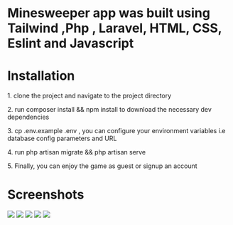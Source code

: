 <h1> Minesweeper app was built using Tailwind ,Php , Laravel, HTML, CSS, Eslint and Javascript </h1>

<h1> Installation </h1>
<p>1. clone the project and navigate to the project directory</p>
<p>2. run composer install && npm install to download the necessary dev dependencies </p>
<p>3. cp .env.example .env , you can configure your environment variables i.e database config parameters and URL</p>
<p>4. run php artisan migrate && php artisan serve</p>
<p>5. Finally, you can enjoy the game as guest or signup an account</p>




<h1> Screenshots </h1>
<img src="https://res.cloudinary.com/dcsensx8u/image/upload/v1673519658/WhatsApp_Image_2023-01-12_at_10.32.58_AM_1.jpg"
/>
<img src="https://res.cloudinary.com/dcsensx8u/image/upload/v1673522817/marked_failed.jpg"/>
<img src="https://res.cloudinary.com/dcsensx8u/image/upload/v1673519658/WhatsApp_Image_2023-01-12_at_10.31.49_AM.jpg"
/>
<img src="https://res.cloudinary.com/dcsensx8u/image/upload/v1673519658/WhatsApp_Image_2023-01-12_at_10.32.58_AM_3.jpg" />
<img src="https://res.cloudinary.com/dcsensx8u/image/upload/v1673519658/WhatsApp_Image_2023-01-12_at_10.32.58_AM.jpg"/>
